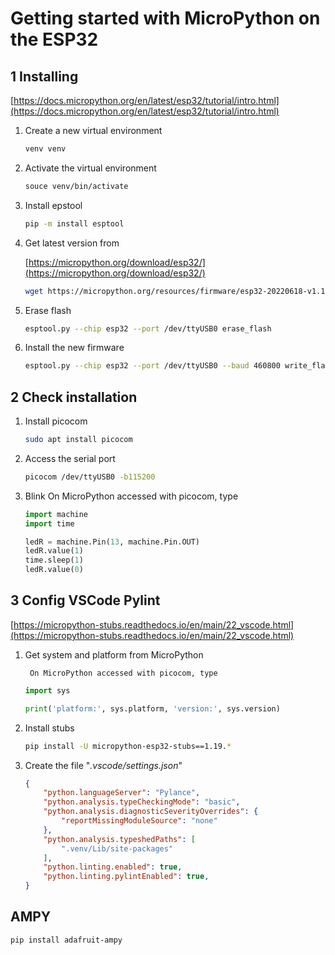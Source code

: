 # Getting started with MicroPython on the ESP32

## 1 Installing
[https://docs.micropython.org/en/latest/esp32/tutorial/intro.html](https://docs.micropython.org/en/latest/esp32/tutorial/intro.html)

1. Create a new virtual environment
    ```bash
    venv venv
    ```

1. Activate the virtual environment
    ```bash
    souce venv/bin/activate
    ```

1. Install epstool
    ```bash
    pip -m install esptool
    ```

1. Get latest version from 

    [https://micropython.org/download/esp32/](https://micropython.org/download/esp32/)

    ```bash
    wget https://micropython.org/resources/firmware/esp32-20220618-v1.19.1.bin
    ```

1. Erase flash

    ```bash
    esptool.py --chip esp32 --port /dev/ttyUSB0 erase_flash
    ```

1. Install the new firmware

    ```bash
    esptool.py --chip esp32 --port /dev/ttyUSB0 --baud 460800 write_flash -z 0x1000 esp32-20190125-v1.10.bin
    ```

## 2 Check installation
1. Install picocom

    ```bash
    sudo apt install picocom
    ```

1. Access the serial port
    ```bash
    picocom /dev/ttyUSB0 -b115200
    ```

1. Blink
    On MicroPython accessed with picocom, type
    
    ```Python
    import machine    
    import time
    
    ledR = machine.Pin(13, machine.Pin.OUT)
    ledR.value(1)
    time.sleep(1)
    ledR.value(0)
    ```

## 3 Config VSCode Pylint

[https://micropython-stubs.readthedocs.io/en/main/22_vscode.html](https://micropython-stubs.readthedocs.io/en/main/22_vscode.html)

1. Get system and platform from MicroPython


        On MicroPython accessed with picocom, type
        
    ```python
    import sys        
    
    print('platform:', sys.platform, 'version:', sys.version)    
    ```

1. Install stubs

    ```bash
    pip install -U micropython-esp32-stubs==1.19.*
    ```

1. Create the file "*.vscode/settings.json*"

    ```json
    {
        "python.languageServer": "Pylance",
        "python.analysis.typeCheckingMode": "basic",
        "python.analysis.diagnosticSeverityOverrides": {
            "reportMissingModuleSource": "none"
        },
        "python.analysis.typeshedPaths": [
            ".venv/Lib/site-packages"
        ],
        "python.linting.enabled": true,
        "python.linting.pylintEnabled": true,
    } 
    ```


## AMPY
```bash
pip install adafruit-ampy
```


